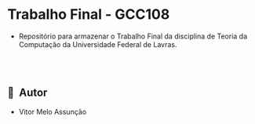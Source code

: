 <h1 align = "left">Trabalho Final - GCC108</h1>

- Repositório para armazenar o Trabalho Final da disciplina de Teoria da Computação da Universidade Federal de Lavras.

<br><br>
## 👨‍ &nbsp;Autor
- Vitor Melo Assunção 


